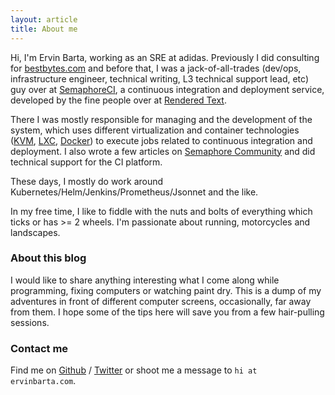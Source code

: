```yaml
---
layout: article
title: About me
---
```


Hi, I'm Ervin Barta, working as an SRE at adidas. Previously I did consulting for [bestbytes.com][bestbytes] and before that,
I was a jack-of-all-trades (dev/ops, infrastructure engineer, technical writing, L3 technical support lead, etc)
guy over at [SemaphoreCI][semaphore], a continuous integration and deployment service, developed by the fine people over at
[Rendered Text][rt].

There I was mostly responsible for managing and the development of the system, which uses
different virtualization and container technologies ([KVM][kvm], [LXC][lxc],
[Docker][docker]) to execute jobs related to continuous integration and deployment.
I also wrote a few articles on [Semaphore Community][semaphore-community] and did
technical support for the CI platform.

These days, I mostly do work around Kubernetes/Helm/Jenkins/Prometheus/Jsonnet and the like.

In my free time, I like to fiddle with the nuts and bolts of everything which
ticks or has >= 2 wheels. I'm passionate about running, motorcycles and
landscapes.

### About this blog

I would like to share anything interesting what I come along while programming,
fixing computers or watching paint dry. This is a dump of my adventures in
front of different computer screens, occasionally, far away from them. I hope
some of the tips here will save you from a few hair-pulling sessions.

### Contact me

Find me on [Github][github] / [Twitter][Twitter] or shoot me a message to
`hi at ervinbarta.com`.

[semaphore]: https://semaphoreci.com
[rt]:http://renderedtext.com/
[kvm]:http://www.linux-kvm.org/page/Main_Page
[lxc]:https://linuxcontainers.org/
[docker]:https://www.docker.com/
[semaphore-community]: https://semaphoreci.com/author/ervin
[github]: https://github.com/ervinb
[twitter]: https://twitter.com/baer
[bestbytes]: https://bestbytes.com
